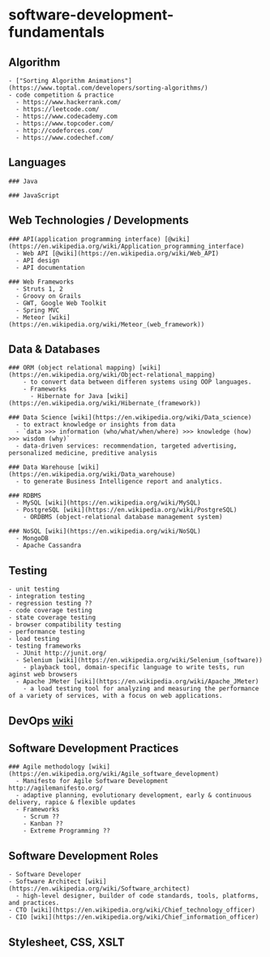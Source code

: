 # software-development-fundamentals


  ## Algorithm
    - ["Sorting Algorithm Animations"](https://www.toptal.com/developers/sorting-algorithms/)
    - code competition & practice 
      - https://www.hackerrank.com/
      - https://leetcode.com/
      - https://www.codecademy.com
      - https://www.topcoder.com/
      - http://codeforces.com/
      - https://www.codechef.com/

  ## Languages

    ### Java

    ### JavaScript

  ## Web Technologies / Developments

    ### API(application programming interface) [@wiki](https://en.wikipedia.org/wiki/Application_programming_interface)
      - Web API [@wiki](https://en.wikipedia.org/wiki/Web_API)
      - API design
      - API documentation

    ### Web Frameworks
      - Struts 1, 2 
      - Groovy on Grails
      - GWT, Google Web Toolkit
      - Spring MVC
      - Meteor [wiki](https://en.wikipedia.org/wiki/Meteor_(web_framework))


  ## Data & Databases

    ### ORM (object relational mapping) [wiki](https://en.wikipedia.org/wiki/Object-relational_mapping)
        - to convert data between differen systems using OOP languages. 
        - Frameworks
          - Hibernate for Java [wiki](https://en.wikipedia.org/wiki/Hibernate_(framework))

    ### Data Science [wiki](https://en.wikipedia.org/wiki/Data_science)
      - to extract knowledge or insights from data
      - `data >>> information (who/what/when/where) >>> knowledge (how) >>> wisdom (why)`
      - data-driven services: recommendation, targeted advertising, personalized medicine, preditive analysis
      
    ### Data Warehouse [wiki](https://en.wikipedia.org/wiki/Data_warehouse)
      - to generate Business Intelligence report and analytics.
    
    ### RDBMS
      - MySQL [wiki](https://en.wikipedia.org/wiki/MySQL)
      - PostgreSQL [wiki](https://en.wikipedia.org/wiki/PostgreSQL)
        - ORDBMS (object-relational database management system)

    ### NoSQL [wiki](https://en.wikipedia.org/wiki/NoSQL)
      - MongoDB
      - Apache Cassandra 

          

  ## Testing
    - unit testing
    - integration testing
    - regression testing ??
    - code coverage testing
    - state coverage testing
    - browser compatibility testing
    - performance testing
    - load testing
    - testing frameworks 
      - JUnit http://junit.org/
      - Selenium [wiki](https://en.wikipedia.org/wiki/Selenium_(software))
        - playback tool, domain-specific language to write tests, run aginst web browsers
      - Apache JMeter [wiki](https://en.wikipedia.org/wiki/Apache_JMeter)
        - a load testing tool for analyzing and measuring the performance of a variety of services, with a focus on web applications.

  ## DevOps [wiki](https://en.wikipedia.org/wiki/DevOps)

  ## Software Development Practices 
    ### Agile methodology [wiki](https://en.wikipedia.org/wiki/Agile_software_development)
      - Manifesto for Agile Software Development http://agilemanifesto.org/
      - adaptive planning, evolutionary development, early & continuous delivery, rapice & flexible updates
      - Frameworks
        - Scrum ??
        - Kanban ??
        - Extreme Programming ??

  ## Software Development Roles
    - Software Developer 
    - Software Architect [wiki](https://en.wikipedia.org/wiki/Software_architect)
      - high-level designer, builder of code standards, tools, platforms, and practices. 
    - CTO [wiki](https://en.wikipedia.org/wiki/Chief_technology_officer)
    - CIO [wiki](https://en.wikipedia.org/wiki/Chief_information_officer)

  ## Stylesheet, CSS, XSLT
